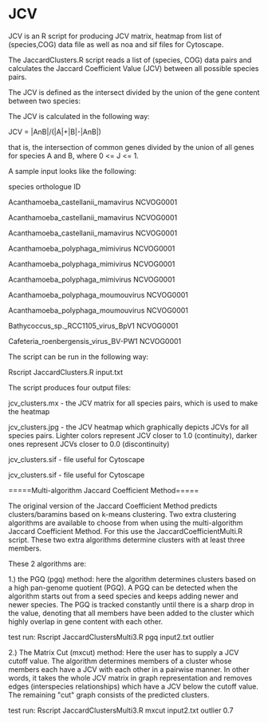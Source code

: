 # JCV
JCV is an R script for producing JCV matrix, heatmap from list of (species,COG) data file as well as noa and sif files for Cytoscape.

The JaccardClusters.R script reads a list of (species, COG) data pairs and calculates the Jaccard Coefficient Value (JCV) between all possible species pairs.

The JCV is defined as the intersect divided by the union of the gene content between two species:

The JCV is calculated in the following way: 

JCV = |AnB|/(|A|+|B|-|AnB|)

that is, the intersection of common genes divided by the union of all genes for species A and B, where 0 <= J <= 1.

A sample input looks like the following:

species                                 orthologue ID

Acanthamoeba_castellanii_mamavirus      NCVOG0001

Acanthamoeba_castellanii_mamavirus      NCVOG0001

Acanthamoeba_castellanii_mamavirus      NCVOG0001

Acanthamoeba_polyphaga_mimivirus        NCVOG0001

Acanthamoeba_polyphaga_mimivirus        NCVOG0001

Acanthamoeba_polyphaga_mimivirus        NCVOG0001

Acanthamoeba_polyphaga_moumouvirus      NCVOG0001

Acanthamoeba_polyphaga_moumouvirus      NCVOG0001

Bathycoccus_sp._RCC1105_virus_BpV1      NCVOG0001

Cafeteria_roenbergensis_virus_BV-PW1    NCVOG0001

The script can be run in the following way:

Rscript JaccardClusters.R input.txt

The script produces four output files:

jcv_clusters.mx - the JCV matrix for all species pairs, which is used to make the heatmap

jcv_clusters.jpg - the JCV heatmap which graphically depicts JCVs for all species pairs. Lighter colors represent JCV closer to 1.0 (continuity), darker ones represent JCVs closer to 0.0 (discontinuity)

jcv_clusters.sif - file useful for Cytoscape

jcv_clusters.sif - file useful for Cytoscape



=====Multi-algorithm Jaccard Coefficient Method=====

The original version of the Jaccard Coefficient Method predicts clusters/baramins based on k-means clustering.
Two extra clustering algorithms are available to choose from when using the multi-algorithm Jaccard Coefficient Method.
For this use the JaccardCoefficientMulti.R script. These two extra algorithms determine clusters with at least three members.

These 2 algorithms are:

1.) the PGQ (pgq) method: here the algorithm determines clusters based on a high pan-genome quotient (PGQ). A PGQ can be detected when the algorithm starts out from a seed species and keeps adding newer and newer species. The PGQ is tracked constantly until there is a sharp drop in the value, denoting that all members have been added to the cluster which highly overlap in gene content with each other.

test run:
Rscript JaccardClustersMulti3.R pgq input2.txt outlier

2.) The Matrix Cut (mxcut) method: Here the user has to supply a JCV cutoff value. The algorithm determines members of a cluster whose members each have a JCV with each other in a pairwise manner. In other words, it takes the whole JCV matrix in graph representation and removes edges (interspecies relationships) which have a JCV below the cutoff value. The remaining "cut" graph consists of the predicted clusters.

test run: 
Rscript JaccardClustersMulti3.R mxcut input2.txt outlier 0.7
